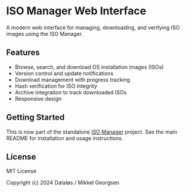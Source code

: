 # ISO Manager Web Interface

A modern web interface for managing, downloading, and verifying ISO images using the ISO Manager.

## Features

- Browse, search, and download OS installation images (ISOs)
- Version control and update notifications
- Download management with progress tracking
- Hash verification for ISO integrity
- Archive integration to track downloaded ISOs
- Responsive design

## Getting Started

This is now part of the standalone [ISO Manager](https://github.com/mikl0s/iso-manager) project. See the main README for installation and usage instructions.

## License

MIT License

Copyright (c) 2024 Dataløs / Mikkel Georgsen
